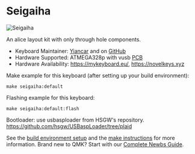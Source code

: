 # Seigaiha

![Seigaiha](https://i.imgur.com/GCGyOmp.jpg?1)

An alice layout kit with only through hole components.

* Keyboard Maintainer: [Yiancar](http://yiancar-designs.com/) and on [GitHub](https://github.com/yiancar)
* Hardware Supported: ATMEGA328p with vusb [PCB](https://github.com/yiancar/seigaiha_pcb)
* Hardware Availability: https://mykeyboard.eu/, https://novelkeys.xyz

Make example for this keyboard (after setting up your build environment):

    make seigaiha:default

Flashing example for this keyboard:

    make seigaiha:default:flash

Bootloader:
use usbasploader from HSGW's repository.
https://github.com/hsgw/USBaspLoader/tree/plaid

See the [build environment setup](https://docs.qmk.fm/#/getting_started_build_tools) and the [make instructions](https://docs.qmk.fm/#/getting_started_make_guide) for more information. Brand new to QMK? Start with our [Complete Newbs Guide](https://docs.qmk.fm/#/newbs).
